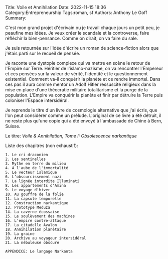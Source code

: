 Title: Voile et Annihilation 
Date: 2022-11-15 18:36
Category:Entrepreneurship
Tags:roman, sf
Authors: Anthony Le Goff
Summary:


C'est mon grand projet d'écrivain ou je travail chaque jours un petit peu, je peaufine mes idées. Je veux créer le scandale et la controverse, faire réfléchir la bien-pensance. Comme on dirait, on va faire du sale.

Je suis retournée sur l'idée d'écrire un roman de science-fiction alors que j'étais parti sur le recueil de pensée. 

Je raconte une dystopie complexe qui va mettre en scène le retour de l'Empire sur Terre. Héritier de l'islamo-nazisme, on va rencontrer l'Empereur et ces pensées sur la valeur de vérité, l'identité et le questionnement existentiel. Comment va-il conquérir la planète et ce rendre immortel. Dans ces pas il aura comme mentor un Adolf Hitler ressuscité religieux dans la mise en place d'une théocratie militaire totalitarisme et la purge de la population. L'Empire va conquérir la planète et finir par détruire la Terre puis coloniser l'Espace intersidéral.

Je reprends le titre d'un livre de cosmologie alternative que j'ai écris, que l'on peut considérer comme un prélude. L'original de ce livre a été détruit, il ne reste plus qu'une copie qui a été envoyé à l'ambassade de Chine à Bern, Suisse.

Le titre: *Voile & Annihilation, Tome I: Obsolescence narkantique*

Liste des chapitres (non exhaustif):
```
1. Le cri draconien
2. Les sentinelles
3. Mythe en terre du milieu
4. A l'aube de l'immortalité
5. Le vecteur islamique
6. L’obscurcissement nazi
7. La lignée interdite Illuminati
8. Les appartements d'Amina
9. Le voyage d'hiver
10. Au gouffre de la folie
11. La capsule temporelle
12. Construction narkantique
13. Prototype Meduza
14. La caverne écossaise
15. Le soulèvement des machines
16. L'empire contre-attaque
17. La citadelle Avalon
18. Annihilation planétaire
19. La graine
20. Archive au voyageur intersidéral
21. La nébuleuse obscure

APPENDICE: Le langage Narkanta
```
